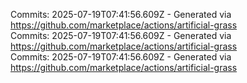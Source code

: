 Commits: 2025-07-19T07:41:56.609Z - Generated via https://github.com/marketplace/actions/artificial-grass
<br>
Commits: 2025-07-19T07:41:56.609Z - Generated via https://github.com/marketplace/actions/artificial-grass
<br>
Commits: 2025-07-19T07:41:56.609Z - Generated via https://github.com/marketplace/actions/artificial-grass
<br>
